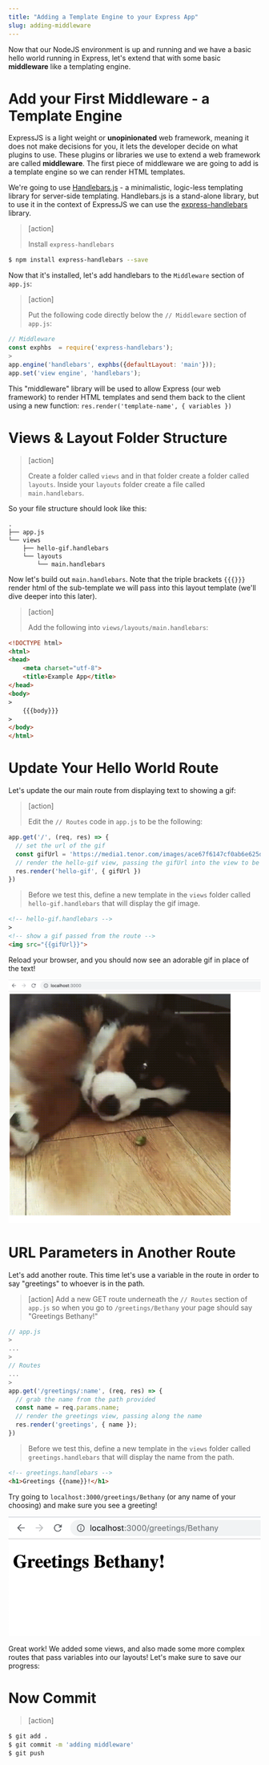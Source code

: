 ```yaml
---
title: "Adding a Template Engine to your Express App"
slug: adding-middleware
---
```


Now that our NodeJS environment is up and running and we have a basic hello world running in Express, let's extend that with some basic **middleware** like a templating engine.

# Add your First Middleware - a Template Engine

ExpressJS is a light weight or **unopinionated** web framework, meaning it does not make decisions for you, it lets the developer decide on what plugins to use. These plugins or libraries we use to extend a web framework are called **middleware**. The first piece of middleware we are going to add is a template engine so we can render HTML templates.

We're going to use [Handlebars.js](http://handlebarsjs.com/) - a minimalistic, logic-less templating library for server-side templating. Handlebars.js is a stand-alone library, but to use it in the context of ExpressJS we can use the [express-handlebars](https://github.com/ericf/express-handlebars) library.

> [action]
>
> Install `express-handlebars`
>
```bash
$ npm install express-handlebars --save
```

Now that it's installed, let's add handlebars to the `Middleware` section of `app.js`:

> [action]
>
> Put the following code directly below the `// Middleware` section of `app.js`:
>
```js
// Middleware
const exphbs  = require('express-handlebars');
>
app.engine('handlebars', exphbs({defaultLayout: 'main'}));
app.set('view engine', 'handlebars');
```

This "middleware" library will be used to allow Express (our web framework) to render HTML templates and send them back to the client using a new function: `res.render('template-name', { variables })`

# Views & Layout Folder Structure

> [action]
>
> Create a folder called `views` and in that folder create a folder called `layouts`. Inside your `layouts` folder create a file called `main.handlebars`.

So your file structure should look like this:

```
.
├── app.js
└── views
    ├── hello-gif.handlebars
    └── layouts
        └── main.handlebars
```

Now let's build out `main.handlebars`. Note that the triple brackets `{{{}}}` render html of the sub-template we will pass into this layout template (we'll dive deeper into this later).

> [action]
>
> Add the following into `views/layouts/main.handlebars`:
>
```html
<!DOCTYPE html>
<html>
<head>
    <meta charset="utf-8">
    <title>Example App</title>
</head>
<body>
>
    {{{body}}}
>
</body>
</html>
```

# Update Your Hello World Route

Let's update the our main route from displaying text to showing a gif:

> [action]
>
> Edit the `// Routes` code in `app.js` to be the following:
>
```js
app.get('/', (req, res) => {
  // set the url of the gif
  const gifUrl = 'https://media1.tenor.com/images/ace67f6147cf0ab6e625dcaac1c8e060/tenor.gif?itemid=14039077'
  // render the hello-gif view, passing the gifUrl into the view to be displayed
  res.render('hello-gif', { gifUrl })
})
```
>
> Before we test this, define a new template in the `views` folder called `hello-gif.handlebars` that will display the gif image.
>
```html
<!-- hello-gif.handlebars -->
>
<!-- show a gif passed from the route -->
<img src="{{gifUrl}}">
```

Reload your browser, and you should now see an adorable gif in place of the text!

![gif](assets/gif.png)

# URL Parameters in Another Route

Let's add another route. This time let's use a variable in the route in order to say "greetings" to whoever is in the path.

> [action]
> Add a new GET route underneath the `// Routes` section of `app.js` so when you go to `/greetings/Bethany` your page should say "Greetings Bethany!"
>
```js
// app.js
>
...
>
// Routes
...
>
app.get('/greetings/:name', (req, res) => {
  // grab the name from the path provided
  const name = req.params.name;
  // render the greetings view, passing along the name
  res.render('greetings', { name });
})
```
> Before we test this, define a new template in the `views` folder called `greetings.handlebars` that will display the name from the path.
>
```html
<!-- greetings.handlebars -->
<h1>Greetings {{name}}!</h1>
```

Try going to `localhost:3000/greetings/Bethany` (or any name of your choosing) and make sure you see a greeting!

![greeting](assets/greeting.png)

Great work! We added some views, and also made some more complex routes that pass variables into our layouts! Let's make sure to save our progress:

# Now Commit

>[action]
>
```bash
$ git add .
$ git commit -m 'adding middleware'
$ git push
```

